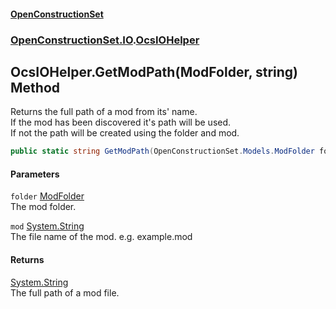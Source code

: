 #### [OpenConstructionSet](index.md 'index')
### [OpenConstructionSet.IO](index.md#OpenConstructionSet_IO 'OpenConstructionSet.IO').[OcsIOHelper](JZTSUWDp1bIPbzqkTvZY3Q.md 'OpenConstructionSet.IO.OcsIOHelper')
## OcsIOHelper.GetModPath(ModFolder, string) Method
Returns the full path of a mod from its' name.  
If the mod has been discovered it's path will be used.  
If not the path will be created using the folder and mod.  
```csharp
public static string GetModPath(OpenConstructionSet.Models.ModFolder folder, string mod);
```
#### Parameters
<a name='OpenConstructionSet_IO_OcsIOHelper_GetModPath(OpenConstructionSet_Models_ModFolder_string)_folder'></a>
`folder` [ModFolder](0h0FW6YI9iSflrhSD7PySw.md 'OpenConstructionSet.Models.ModFolder')  
The mod folder.
  
<a name='OpenConstructionSet_IO_OcsIOHelper_GetModPath(OpenConstructionSet_Models_ModFolder_string)_mod'></a>
`mod` [System.String](https://docs.microsoft.com/en-us/dotnet/api/System.String 'System.String')  
The file name of the mod. e.g. example.mod
  
#### Returns
[System.String](https://docs.microsoft.com/en-us/dotnet/api/System.String 'System.String')  
The full path of a mod file.
